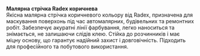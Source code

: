 **Малярна стрічка Radex коричнева**  
Якісна малярна стрічка коричневого кольору від Radex, призначена для маскування поверхонь під час автомалярних, будівельних та ремонтних робіт. Забезпечує акуратні лінії фарбування, легко наноситься та знімається, не залишаючи слідів клею. Стійка до розчинників і має міцну основу, що гарантує надійний захист і довговічність. Підходить для професійного та побутового використання.